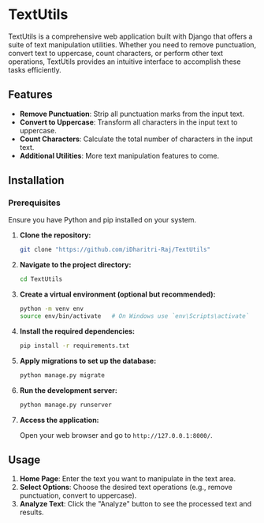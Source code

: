 
# TextUtils

TextUtils is a comprehensive web application built with Django that offers a suite of text manipulation utilities. Whether you need to remove punctuation, convert text to uppercase, count characters, or perform other text operations, TextUtils provides an intuitive interface to accomplish these tasks efficiently.

## Features

- **Remove Punctuation**: Strip all punctuation marks from the input text.
- **Convert to Uppercase**: Transform all characters in the input text to uppercase.
- **Count Characters**: Calculate the total number of characters in the input text.
- **Additional Utilities**: More text manipulation features to come.

## Installation

### Prerequisites

Ensure you have Python and pip installed on your system.

1. **Clone the repository:**

   ```bash
   git clone "https://github.com/iDharitri-Raj/TextUtils"
   ```

2. **Navigate to the project directory:**

   ```bash
   cd TextUtils
   ```

3. **Create a virtual environment (optional but recommended):**

   ```bash
   python -m venv env
   source env/bin/activate   # On Windows use `env\Scripts\activate`
   ```

4. **Install the required dependencies:**

   ```bash
   pip install -r requirements.txt
   ```

5. **Apply migrations to set up the database:**

   ```bash
   python manage.py migrate
   ```

6. **Run the development server:**

   ```bash
   python manage.py runserver
   ```

7. **Access the application:**

   Open your web browser and go to `http://127.0.0.1:8000/`.

## Usage

1. **Home Page**: Enter the text you want to manipulate in the text area.
2. **Select Options**: Choose the desired text operations (e.g., remove punctuation, convert to uppercase).
3. **Analyze Text**: Click the "Analyze" button to see the processed text and results.
